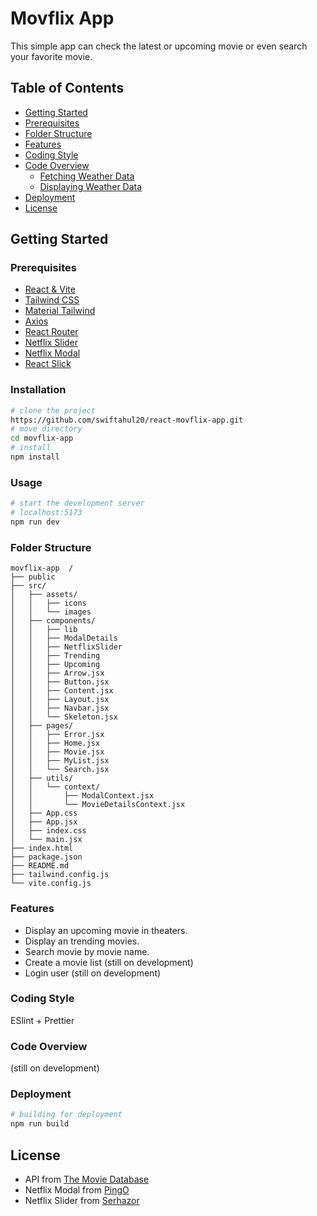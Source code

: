 # Movflix App

This simple app can check the latest or upcoming movie or even search your favorite movie.

## Table of Contents

- [Getting Started](#getting-started)
- [Prerequisites](#prerequisites)
- [Folder Structure](#folder-structure)
- [Features](#features)
- [Coding Style](#coding-style)
- [Code Overview](#code-overview)
  - [Fetching Weather Data](fetching-weather-data)
  - [Displaying Weather Data](displaying-weather-data)   
- [Deployment](#deployment)
- [License](#license)

## Getting Started

### Prerequisites
- [React & Vite](https://vitejs.dev/guide/)
- [Tailwind CSS](https://tailwindcss.com/)
- [Material Tailwind](https://www.material-tailwind.com/)
- [Axios](https://axios-http.com/)
- [React Router](https://reactrouter.com/en/main)
- [Netflix Slider](https://codesandbox.io/p/sandbox/netflix-slider-ti9uc)
- [Netflix Modal](https://codepen.io/iPingOi/pen/wvmoVwp)
- [React Slick](https://react-slick.neostack.com/)

### Installation
```bash
# clone the project
https://github.com/swiftahul20/react-movflix-app.git
# move directory
cd movflix-app
# install
npm install
```

### Usage
```bash
# start the development server
# localhost:5173
npm run dev
```


### Folder Structure
```
movflix-app  /
├── public
├── src/
│   ├── assets/
│   │   ├── icons
│   │   └── images
│   ├── components/
│   │   ├── lib
│   │   ├── ModalDetails
│   │   ├── NetflixSlider
│   │   ├── Trending
│   │   ├── Upcoming
│   │   ├── Arrow.jsx
│   │   ├── Button.jsx
│   │   ├── Content.jsx
│   │   ├── Layout.jsx
│   │   ├── Navbar.jsx
│   │   └── Skeleton.jsx
│   ├── pages/
│   │   ├── Error.jsx
│   │   ├── Home.jsx
│   │   ├── Movie.jsx
│   │   ├── MyList.jsx
│   │   └── Search.jsx
│   ├── utils/
│   │   └── context/
│   │       ├── ModalContext.jsx
│   │       └── MovieDetailsContext.jsx
│   ├── App.css
│   ├── App.jsx
│   ├── index.css
│   └── main.jsx
├── index.html
├── package.json
├── README.md
├── tailwind.config.js
└── vite.config.js
```

### Features

- Display an upcoming movie in theaters.
- Display an trending movies.
- Search movie by movie name.
- Create a movie list (still on development)
- Login user (still on development)

### Coding Style
ESlint + Prettier

### Code Overview

(still on development)

### Deployment
```bash
# building for deployment
npm run build
```

## License
- API from [The Movie Database](https://developer.themoviedb.org/reference/intro/getting-started)
- Netflix Modal from [PingO](https://codepen.io/iPingOi/pen/wvmoVwp)
- Netflix Slider from [Serhazor](https://github.com/Serhazor/netflix-slider/tree/master)
